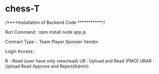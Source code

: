 # chess-T
/****Installation of Backend Code ************/

Run Command :  npm install
node app.js


Contract Type ::
Team
Player
Sponser
Vendor


Login Access :

R - Read (user have only view/read)
UR : Upload and Read (PMO)
URAR : Upload Read Approve and Reject(Admin)

